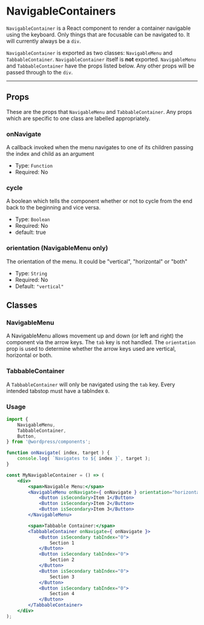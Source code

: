 # NavigableContainers

`NavigableContainer` is a React component to render a container navigable using the keyboard. Only things that are focusable can be navigated to. It will currently always be a `div`.

`NavigableContainer` is exported as two classes: `NavigableMenu` and `TabbableContainer`. `NavigableContainer` itself is **not** exported. `NavigableMenu` and `TabbableContainer` have the props listed below. Any other props will be passed through to the `div`.

---

## Props

These are the props that `NavigableMenu` and `TabbableContainer`. Any props which are specific to one class are labelled appropriately.

### onNavigate

A callback invoked when the menu navigates to one of its children passing the index and child as an argument

-   Type: `Function`
-   Required: No

### cycle

A boolean which tells the component whether or not to cycle from the end back to the beginning and vice versa.

-   Type: `Boolean`
-   Required: No
-   default: true

### orientation (NavigableMenu only)

The orientation of the menu. It could be "vertical", "horizontal" or "both"

-   Type: `String`
-   Required: No
-   Default: `"vertical"`

## Classes

### NavigableMenu

A NavigableMenu allows movement up and down (or left and right) the component via the arrow keys. The `tab` key is not handled. The `orientation` prop is used to determine whether the arrow keys used are vertical, horizontal or both.

### TabbableContainer

A `TabbableContainer` will only be navigated using the `tab` key. Every intended tabstop must have a tabIndex `0`.

### Usage

```jsx
import {
	NavigableMenu,
	TabbableContainer,
	Button,
} from '@wordpress/components';

function onNavigate( index, target ) {
	console.log( `Navigates to ${ index }`, target );
}

const MyNavigableContainer = () => (
	<div>
		<span>Navigable Menu:</span>
		<NavigableMenu onNavigate={ onNavigate } orientation="horizontal">
			<Button isSecondary>Item 1</Button>
			<Button isSecondary>Item 2</Button>
			<Button isSecondary>Item 3</Button>
		</NavigableMenu>

		<span>Tabbable Container:</span>
		<TabbableContainer onNavigate={ onNavigate }>
			<Button isSecondary tabIndex="0">
				Section 1
			</Button>
			<Button isSecondary tabIndex="0">
				Section 2
			</Button>
			<Button isSecondary tabIndex="0">
				Section 3
			</Button>
			<Button isSecondary tabIndex="0">
				Section 4
			</Button>
		</TabbableContainer>
	</div>
);
```
